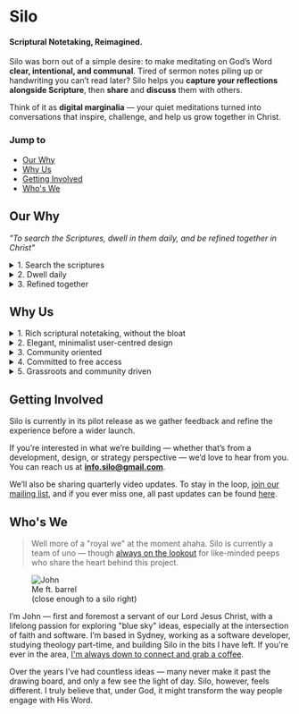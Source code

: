# Silo

#### Scriptural Notetaking, Reimagined.

Silo was born out of a simple desire: to make meditating on God’s Word **clear, intentional, and communal**. Tired of sermon notes piling up or handwriting you can’t read later? Silo helps you **capture your reflections alongside Scripture**, then **share** and **discuss** them with others.  

Think of it as **digital marginalia** — your quiet meditations turned into conversations that inspire, challenge, and help us grow together in Christ.

### Jump to
- [Our Why](#user-content-our-why)
- [Why Us](#user-content-why-us)
- [Getting Involved](#user-content-getting-involved)
- [Who's We](#user-content-whos-we)

## Our Why
_"To search the Scriptures, dwell in them daily, and be refined together in Christ"_

<details>
  <summary>1. Search the scriptures</summary>

If the Bereans were around today, we'd hope Silo would be their Bible app of choice. Our heart is to encourage the searching of Scripture — **to think deeply, wrestle honestly, capture insights, and return to them with clarity**.

> “Now the Bereans were more noble-minded than the Thessalonians, for they received the message with great eagerness and examined the Scriptures every day to see if these teachings were true.”  
> — **Acts 17:11 (BSB)**

</details>

<details>
  <summary>2. Dwell daily</summary>

We've made it our aim to make getting into the Word **as effortless as possible**. That’s not to say spiritual disciplines aren't needed — but we're convinced our tooling shouldn’t add friction, or at least be the scapegoat we pin our "it's too hard" excuses on.

> “This Book of the Law must not depart from your mouth; meditate on it day and night, so that you may be careful to do everything written in it.”  
> — **Joshua 1:8a (BSB)**

</details>

<details>
  <summary>3. Refined together</summary>

Scripture reminds us that engaging with the Word was never meant to be just a solo pursuit. Today, community looks different — our neighbours are often a message away rather than a doorstep apart. Silo creates space for those **digital conversations around Scripture** — where reflection becomes dialogue, and faith is sharpened together.

> “Let the word of Christ richly dwell within you as you teach and admonish one another with all wisdom.”  
> — **Colossians 3:16a (BSB)**

</details>

## Why Us
<details>
  <summary>1. Rich scriptural notetaking, without the bloat</summary>
  TBD
</details>
<details>
  <summary>2. Elegant, minimalist user-centred design</summary>
  TBD
</details>
<details>
  <summary>3. Community oriented</summary>
  TBD
</details>
<details>
  <summary>4. Committed to free access</summary>
  TBD
</details>
<details>
  <summary>5. Grassroots and community driven</summary>
  TBD
</details>

## Getting Involved
Silo is currently in its pilot release as we gather feedback and refine the experience before a wider launch.  

If you’re interested in what we’re building — whether that’s from a development, design, or strategy perspective — we’d love to hear from you. You can reach us at **info.silo@gmail.com**.  

We’ll also be sharing quarterly video updates. To stay in the loop, [join our mailing list](#), and if you ever miss one, all past updates can be found [here](/about/updates).

## Who's We
> Well more of a "royal we" at the moment ahaha. Silo is currently a team of uno — though [always on the lookout](#user-content-getting-involved) for like-minded peeps who share the heart behind this project.

<figure class="profile">
  <img src="/john.jpg" alt="John" />
  <figcaption>Me ft. barrel<br/>(close enough to a silo right)</figcaption>
</figure>

I’m John — first and foremost a servant of our Lord Jesus Christ, with a lifelong passion for exploring "blue sky" ideas, especially at the intersection of faith and software. I’m based in Sydney, working as a software developer, studying theology part-time, and building Silo in the bits I have left. If you're ever in the area, [I'm always down to connect and grab a coffee](https://www.linkedin.com/in/johnc383/).

Over the years I’ve had countless ideas — many never make it past the drawing board, and only a few see the light of day. Silo, however, feels different. I truly believe that, under God, it might transform the way people engage with His Word.
















